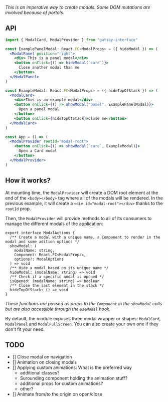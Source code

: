 _This is an imperative way to create modals. Some DOM mutations are involved because of portals._

## API

```jsx
import { ModalCard, ModalProvider } from "gatsby-interface"

const ExamplePanelModal: React.FC<ModalProps> = ({ hideModal }) => (
  <ModalPanel position="right">
    <div> This is a panel modal</div>
    <button onClick={() => hideModal(`card`)}>
      Close another modal than me
    </button>
  </ModalPanel>
)

const ExampleModal: React.FC<ModalProps> = ({ hideTopOfStack }) => (
  <ModalCard>
    <div>This is an example modal</div>
    <button onClick={() => showModal("panel", ExamplePanelModal)}>
      Open a panel modal
    </button>
    <button onClick={hideTopOfStack}>Close me</button>
  </ModalCard>
)

const App = () => (
  <ModalProvider rootId="modal-root">
    <button onClick={() => showModal(`card`, ExampleModal)}>
      Open a Card modal
    </button>
  </ModalProvider>
)
```

## How it works?

At mounting time, the `ModalProvider` will create a DOM root element at the end of the `<body></body>` tag where all of the modals will be rendered. In the previous example, it will create a `<div id="modal-root"></div>` thanks to the `rootId` prop.

Then, the `ModalProvider` will provide methods to all of its consumers to manage the different modals of the application:

```tsx
export interface ModalActions {
  /** Create a modal with a unique name, a Component to render in the modal and some adition options */
  showModal: (
    modalName: string,
    Component: React.FC<ModalProps>,
    options?: ModalOptions
  ) => void
  /** Hide a modal based on its unique name */
  hideModal: (modalName: string) => void
  /** Check if a specific modal is opened */
  isOpened: (modalName: string) => boolean
  /** Close the last element in the stack */
  hideTopOfStack: () => void
}
```

_These functions are passed as props to the `Component` in the `showModal` calls but are also accessible through the `useModal` hook._

By default, the module exposes three modal wrapper or shapes: `ModalCard`, `ModalPanel` and `ModalFullScreen`. You can also create your own one if they don't fit your need.

## TODO

- [] Close modal on navigation
- [] Animation on closing modals
- [] Applying custom animations: What is the preferred way
  - additional classes?
  - Surounding component holding the animation stuff?
  - additional props for custom animations?
  - other?
- [] Animate from/to the origin on open/close
